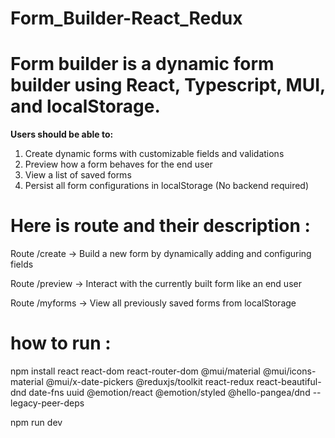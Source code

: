 # Form_Builder-React_Redux

# **Form builder is a dynamic form builder using React, Typescript, MUI, and localStorage.**
   
**Users should be able to:**
1. Create dynamic forms with customizable fields and validations
2. Preview how a form behaves for the end user
3. View a list of saved forms
4. Persist all form configurations in localStorage (No backend required)

# **Here is route and their description :**
Route /create	->  Build a new form by dynamically adding and configuring fields

Route /preview -> Interact with the currently built form like an end user

Route /myforms -> View all previously saved forms from localStorage

# **how to run :**

npm install react react-dom react-router-dom @mui/material @mui/icons-material @mui/x-date-pickers @reduxjs/toolkit react-redux react-beautiful-dnd date-fns uuid @emotion/react @emotion/styled @hello-pangea/dnd --legacy-peer-deps

npm run dev
